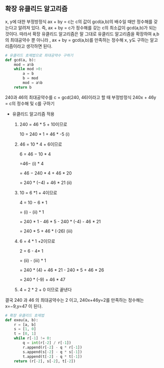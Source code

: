 ## 확장 유클리드 알고리즘



x, y에 대한 부정방정식 ax + by = c는 c의 값이 gcd(a,b)의 배수일 때만 정수해를 갖는다고 알려져 있다. 즉, ax + by = c가 정수해를 갖는 c의 최소값이 gcd(a,b)가 되는것이다. 따라서 확장 유클리드 알고리즘은 말 그대로 유클리드 알고리즘을 확장하여 a,b의 최대공약수 뿐 아니라 , ax + by = gcd(a,b)를 만족하는 정수해 x, y도 구하는 알고리즘이라고 생각하면 된다.



```python
# 유클리드 호제법으로 최대공약수 구하기
def gcd(a, b):
    mod = a%b
    while mod >0:
        a = b
        b = mod
        mod = a%b
    return b
```



240과 46의 최대공약수를 c = gcd(240, 46)이라고 할 때 부정방정식 240x + 46y = c의 정수해 및 c를 구하기

- 유클리드 알고리즘 적용

  1. 240 = 46 * 5 + 10이므로 

     10 = 240 * 1 + 46 * -5 (i)

  2. 46 = 10 * 4 + 6이므로

     6 = 46 − 10 * 4

       =46− (i) * 4

       = 46 − 240 * 4 + 46 * 20 

       = 240 * (−4) + 46 * 21 (ii)

  3. 10 = 6 *1 + 4이므로

     4 = 10 − 6 * 1

        = (i) - (ii) * 1

        = 240 * 1 - 46 * 5 - 240 * (-4) - 46 * 21 

        = 240 * 5 + 46 * (-26) (iii)

  4. 6 = 4 * 1 +2이므로

     2 = 6 - 4* 1

        = (ii) - (iii) * 1

        = 240 * (4) + 46 * 21 - 240 * 5 + 46 * 26

        = 240 * (-9) + 46 * 47

  5. 4 = 2 * 2 + 0 이므로 끝낸다

결국 240 과 46 의 최대공약수는 2 이고, 240x+46y=2를 만족하는 정수해는 x=−9,y=47 이 된다.



```python
# 확장 유클리드 호제법
def exeu(a, b): 
    r = [a, b] 
    s = [1, 0] 
    t = [0, 1] 
    while r[-1] != 0: 
        q = int(r[-2] / r[-1]) 
        r.append(r[-2] - q * r[-1])
        s.append(s[-2] - q * s[-1]) 
        t.append(t[-2] - q * t[-1]) 
    return (r[-2], s[-2], t[-2])
```

